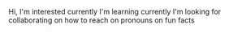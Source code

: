 Hi, I'm interested 
currently I'm learning 
currently I'm looking for collaborating on
how to reach on
pronouns on
fun facts

<!---
Harika1316/Harika1316 is a ✨ special ✨ repository because its `README.md` (this file) appears on your GitHub profile.
You can click the Preview link to take a look at your changes.
--->
